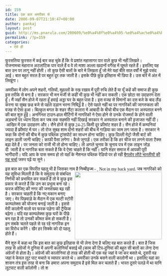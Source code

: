 ```yaml
---
id: 159
title: एक बात अमरीका से
date: 2006-09-07T21:10:47+00:00
author: pankaj
layout: post
guid: http://ms.pnarula.com/200609/%e0%a4%8f%e0%a4%95-%e0%a4%ac%e0%a4%be%e0%a4%a4-%e0%a4%85%e0%a4%ae%e0%a4%b0%e0%a5%80%e0%a4%95%e0%a4%be-%e0%a4%b8%e0%a5%87/
permalink: /?p=159
categories:
  - ऐसे ही
---
```

<font face="Trebuchet MS">फुरसतिया&nbsp;फुरसत में&nbsp;कई बार कह चुके हैं कि ये प्रशांत महासागर पार वाले कुछ भी नहीं लिखते। रोजनामचा&nbsp;महाराज&nbsp;अटलांटिक पार वाले हैं व वे तो माशा अल्ला खदानों वगैरह में घूमते रहते हैं। इसलिए यह बात उन पर लागू नहीं होती। तो कुछ ऐसी बातों के बारे मे लिखता हूँ जो मेरे यहां बीते सात वर्षों में मुझे पसंद आई। बात बहुत सरल है पर बहुत दूर तक जाती है। इसके पीछे कुछ इतिहास भी छिपा है। उस बारें में अंत में लिखूंगा।</font>

<font face="Trebuchet MS">अमरीका में लोग अपने शहरों, गलियों, मुहल्लों के रख रखाव में पूरी रुचि लेते हैं&nbsp;या&nbsp;यूँ कहें की&nbsp;समाज ही कुछ इस तरीके से बना है।&nbsp;सरकार भी मन&nbsp;मर्जी से कहीं भी कुछ भी नहीं कर सकती।&nbsp;एक छोटा सा उदाहरण देता हूँ। मैं&nbsp;जहाँ सैन होजे में रहता हूँ हवाई अड्डा&nbsp;घर के बहुत पास है। इस वजह से&nbsp;विमानों का&nbsp;दस बजे के बाद लैंड करना या सुबह छःह बजे से पहले उड़ान भरना निषिद्ध है। ऐसे पहले नहीं था पर नागरिकों की जागरुकता की वजह से ऐसा हुआ।&nbsp;बिल्कुल बगल के शहर सैंटा कलारा में&nbsp;आबादी के बीचो बीच एक मैदान पर अस्पताल बनने की बात शुरु हूई। अनगिनत&nbsp;टाउन-हाल मीटिंगों में नागरिकों ने&nbsp;ऐसा होने&nbsp;से उनके रोजमर्रा के होने वाली अड़चनों पर ध्यान दिला कर जब तक&nbsp;सहमति नहीं दिखाई सरकार ने अस्पताल बनाने की इजाजत नहीं दी।&nbsp;आखिर में एक&nbsp;उदाहरण और। सैने होजें से कुछ 24-25 किमी दूर&nbsp;फ्रीमांट शहर है। सैन होजे में कम्पनियां ज्यादा हैं फ्रीमांट में घर। तो रोज सुबह शाम दोनो शहरों की बीच में गाड़िया का&nbsp;जाम&nbsp;लग जाता है।&nbsp;सरकार ने कहा कि दोनों की बीच में कुछ पब्लिक&nbsp;ट्रांसपोर्ट का साधन होना चाहिए।&nbsp;कुछ दिल्ली मेट्रो जैसी बार्ट की लाइन&nbsp;डाली जानी&nbsp;चाहिए। काफी&nbsp;पैसा लगेगा। कैसे जुगाड़ें। एक तरीका है कि हर&nbsp;चीज पर लगने वाला टैक्स बढ़ा&nbsp;देते हैं। पर&nbsp;जनता को राजी भी तो होना चाहिए। तो अगले चुनाव के&nbsp;चुनाव पत्र में एक लाइन जोड़ दी&nbsp;</font><font face="Trebuchet MS">&nbsp;जाती है व नागरिक बता सकते हैं कि वे ऐसा चाहते हैं कि नहीं। यानि शहर समाज में आपकी पूरी भागीदारी। यदि आप के पास समय हो तो यहाँ के नैशनल पब्लिक रेडियो पर हो रही <a href="http://marketplace.publicradio.org/shows/2006/09/07/PM200609077.html">बैगलोर लौटे भारतीयों की यह चर्चा</a> जरुर पढ़ें या सुने।</font>

<font face="Trebuchet MS">इस बात का एक विपरीत पहलु भी है जिसका नाम है निम्बीइज्म -&nbsp;<a href="http://pnarula.com/images/ms/dcc028b154f3_137D3/NIMBYcows1.gif">&nbsp;</a>   Not in my back <a href="http://pnarula.com/images/ms/dcc028b154f3_137D3/NIMBYcows6.gif"><img height="217" src="http://pnarula.com/images/ms/dcc028b154f3_137D3/NIMBYcows_thumb4.gif" width="280" align="right" /></a>yard. जब नागरिको&nbsp;को यह सुविधा मिलती है कि वे&nbsp;समुदाय&nbsp;से संबधित निर्णयों को प्रभावित कर सकते हैं तो वे कुछ इस प्रकार से करते हैं कि उन का प्रभुत्व बना रहे। फरज कीजिए की नगर की जनसंख्या बढ़ रही है। सरकार चाहती है कि नए मकान बनाए जाए। मेर पिछवाड़े के मैदान में एक मल्टी स्टोरी काम्पलेक्स की योजना बनाई जाती है। इससे मेरी कालोनी वालो पर फरक पड़ेगा की ट्रैफिक बढ़ेगा। यदि वह काम्पलेक्स कुछ घरों के पीछे बन रहा है तो उनकी कीमत कम हो सकती है। इन सबके चलते पहले से रह रहे नागरिक इन का विरोध करेंगे। खैर हर सिक्के को दो पहलु होते हैं।</font>

<font face="Trebuchet MS">मैंने शुरु में कहा था कि इस बात का कुछ इतिहास से भी लेना देना है चलिए वह बात करते हैं। बात है जिस तरह से अंग्रेजों ने दुनिया में अपनी कलोनियाँ बसाई थी (काम की टिप-दुनियां की बहुत सी बातों का लेना देना अंग्रेजों से होता है)। अंग्रेजों की कालोनियां दो तरह की होती थी   एक वह जहां वे जा कर बसते थे, दूसरी वह जहां वे केवल लूट पाट मचाते य व्यापार करते थे। अमरीका उनके बसने वाली कालोनी था। इसलिए यहां का शासन तंत्र इस तरह से बना कि हमारा अपना समुदाय है इसे मिल कर चलाते हैं। भारत दूसरे पलड़े में था यानि लूटपाट वाली कॉलोनी। तो श</p>
